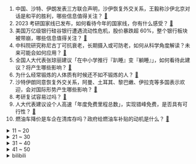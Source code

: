 1. 中国、沙特、伊朗发表三方联合声明，沙伊恢复外交关系，王毅称沙伊北京对话是和平的胜利，哪些信息值得关注？ [:link:](https://www.zhihu.com/question/588801449)
2. 2023 考研国家线已发布，如何看待今年的国家线，你有什么感受？ [:link:](https://www.zhihu.com/question/588758457)
3. 美国万亿级银行硅谷银行遭遇流动性危机，股价暴跌超 60%，整个银行板块被带崩，哪些信息值得关注？ [:link:](https://www.zhihu.com/question/588652324)
4. 中科院研究称尼古丁可抗衰老，长期摄入或可防老，如何从科学角度解读？未来可能会如何应用？ [:link:](https://www.zhihu.com/question/588644853)
5. 全国人大代表张琼丽建议「在中小学推行『趴睡』变『躺睡』」，如何看待此建议？将产生哪些影响？ [:link:](https://www.zhihu.com/question/588713798)
6. 为什么经常锻炼的人体质有时候还不如不锻炼的人？ [:link:](https://www.zhihu.com/question/587230882)
7. 沙特伊朗同意恢复外交关系，阿曼、土耳其、黎巴嫩、伊拉克等多国表示欢迎，会对国际形势产生哪些影响？ [:link:](https://www.zhihu.com/question/588848997)
8. 考研复试容易过吗？ [:link:](https://www.zhihu.com/question/308518551)
9. 人大代表建议设个人高速「年度免费里程总数」，实现错峰免费，是否具有可行性？ [:link:](https://www.zhihu.com/question/588476590)
10. 燃油车降价是车企在清库存吗？政府给燃油车补贴的动机是什么？ [:link:](https://www.zhihu.com/question/588678857)
<details>
<summary>11 ~ 20</summary>

11. 自特斯拉开启降价后，新能源车也纷纷降价，降价的底气是什么？ [:link:](https://www.zhihu.com/question/588678795)
12. 对于国漫漫画家于彦舒提出的「漫画平台应该一次性向作者订购50话」建议，你怎么看? [:link:](https://www.zhihu.com/question/588401514)
13. 拜登公布 2024 财年预算，新预算案包括在印太地区数十亿美元的经济、军事投入，此举对我国有哪些影响？ [:link:](https://www.zhihu.com/question/588688546)
14. 汽车这波价格战，对消费市场会带来怎样的影响？会促进消费、提振内需吗？ [:link:](https://www.zhihu.com/question/588678980)
15. 如何看待国产游戏《Mirror 2》开发组宣布破产，如何解读？ [:link:](https://www.zhihu.com/question/588564307)
16. 为什么现在LED灯的瓦数越来越大？客厅灯都100w以上了？节能的意义何在？ [:link:](https://www.zhihu.com/question/324118651)
17. 德国汉堡突发枪击事件，至少 7 死 25 伤，具体情况如何？还有哪些信息值得关注？ [:link:](https://www.zhihu.com/question/588661951)
18. 港片里的花名丧彪、猪肉荣、大 D 是什么意思？ [:link:](https://www.zhihu.com/question/586832211)
19. 如何评价《原神》兰那罗的大合唱《大梦的曲调》？ [:link:](https://www.zhihu.com/question/551679942)
20. 为什么公司能把握我不敢离职的心态呢？ [:link:](https://www.zhihu.com/question/588422602)
</details>
<details>
<summary>21 ~ 30</summary>

21. 如何写好一份竞品分析？ [:link:](https://www.zhihu.com/question/317467663)
22. 如何评价小鹏 P7i 定价 24.99 万起，在同级别市场有竞争力吗？ [:link:](https://www.zhihu.com/question/588675082)
23. 六成韩国人反对二战劳工赔偿方案，有人称之为「屈辱外交」，如何评价韩政府近期一系列向日本示好的行为？ [:link:](https://www.zhihu.com/question/588719276)
24. 现在车企都在疯狂降价补贴，是说明消费者不想买车了，还是转向新能源车了？ [:link:](https://www.zhihu.com/question/588534963)
25. 如何评价宋慧乔主演的韩剧《黑暗荣耀》第二季？ [:link:](https://www.zhihu.com/question/588688922)
26. 波兰总统杜达称「北溪」天然气管道遭破坏对欧洲是好事，如何解读？ [:link:](https://www.zhihu.com/question/588591955)
27. 降价促销后湖北有汽车品牌一天卖近 300 辆，销售称人们像买白菜一样买车，汽车消费对湖北经济有多重要？ [:link:](https://www.zhihu.com/question/588681863)
28. 如何看待 LPL 联赛十周年十大选手投票首日，前职业选手西卡于微博通道登顶？ [:link:](https://www.zhihu.com/question/588688032)
29. 如何看待华为余承东称：即将发布的华为 P60 Pro 随手一拍，张张都是大片？ [:link:](https://www.zhihu.com/question/588448213)
30. 美媒称马斯克计划在得州打造一个自己的城镇，让员工生活和工作，已购入数千英亩牧场和农田，具体情况如何？ [:link:](https://www.zhihu.com/question/588652335)
</details>
<details>
<summary>31 ~ 40</summary>

31. 已知密度最大的生物是什么？ [:link:](https://www.zhihu.com/question/582461671)
32. 《圣斗士星矢》中，雅典娜是女战神，可是为什么总是表现出很弱很容易被人欺负的样子？ [:link:](https://www.zhihu.com/question/488698205)
33. 请问《原神》3.5活动里，为什么安排在璃月打独立创业女性形象的莺儿被德国原型的蒙德化工业学徒写信追到？ [:link:](https://www.zhihu.com/question/588662600)
34. 「价格战」从新能源车蔓延至燃油车，从湖北向全国蔓延，对各家车企和消费者有何利弊？ [:link:](https://www.zhihu.com/question/588681871)
35. 敏感肌真的更容易老吗？敏感肌要怎么抗初老？ [:link:](https://www.zhihu.com/question/585283957)
36. 如何看待荣耀 Magic5 的基础版主摄没有光学防抖，厂商是如何考虑的？ [:link:](https://www.zhihu.com/question/587987798)
37. 什么样的运动相对容易坚持，又容易瘦身？ [:link:](https://www.zhihu.com/question/585861869)
38. 骑公路车达到均速 40km/h 有多难？ [:link:](https://www.zhihu.com/question/588085995)
39. 22-23 赛季 NBA 太阳 132:101 雷霆，布克 44 分杜兰特伤退，如何评价这场比赛？ [:link:](https://www.zhihu.com/question/588444378)
40. 女性不结婚不生孩子，是否在事业上更能提升竞争力？是否更有利于成功？ [:link:](https://www.zhihu.com/question/44770247)
</details>
<details>
<summary>41 ~ 50</summary>

41. 早上跑步和晚上跑步，哪个更健康？ [:link:](https://www.zhihu.com/question/588156862)
42. 特斯拉墨西哥工厂最快 3 月动工，该企业发展潜力如何？ [:link:](https://www.zhihu.com/question/588454248)
43. 18个星际战士军团分别擅长哪些领域? [:link:](https://www.zhihu.com/question/424184495)
44. 非法本真的能考过司法考试吗？ [:link:](https://www.zhihu.com/question/528142390)
45. 你看过的科幻作品中有哪些发人深省的金句？ [:link:](https://www.zhihu.com/question/588549844)
46. 20-25 岁的朋友们都在用什么样的护肤品？ [:link:](https://www.zhihu.com/question/285071235)
47. 除了身体变得更健康外，你还从运动中收获了什么？ [:link:](https://www.zhihu.com/question/588085937)
48. 宠物吃播中给猫猫狗狗吃的大多都是生肉，宠物真的可以吃生肉吗？ [:link:](https://www.zhihu.com/question/586915291)
49. 用《流浪地球 2》和《星际穿越》、《2001 太空漫游》做比较是否合适？ [:link:](https://www.zhihu.com/question/588117194)
50. 买冰箱有哪些优先考虑的因素？ [:link:](https://www.zhihu.com/question/584691315)
</details><details>
<summary>bilibili</summary>

1. 【泛式/剧情MAD】你是我遥不可及的梦「𝒀𝒐𝒖 𝒂𝒓𝒆 𝒎𝒆𝒓𝒆𝒍𝒚 𝒂 𝑫𝒓𝒆𝒂𝒎」孤独摇滚 [:link:](//www.bilibili.com/video/BV1xN411F7ne)
2. 这才是我想要的浏览器！纯干货，建议收藏！！！ [:link:](//www.bilibili.com/video/BV1Es4y157mF)
3. 【LinkinPark】林肯公园正式入驻B站！ [:link:](//www.bilibili.com/video/BV1yX4y1U7G7)
4. 当我听了广东人的话去吃鸡… [:link:](//www.bilibili.com/video/BV1Vx4y1N7Pt)
5. 当我第十次尝试rap...但是鸡蛋鸭蛋 [:link:](//www.bilibili.com/video/BV1b24y1b7sS)
6. 我不允许有人还没看过今年东京女孩的走秀！ [:link:](//www.bilibili.com/video/BV1T24y1G7NT)
7. 无缝衔接！一口气看完刷屏热搜的现象剧集《黑暗荣耀》S1 [:link:](//www.bilibili.com/video/BV1Tb411f7q5)
8. 《 天 价 水 果 》第四期 [:link:](//www.bilibili.com/video/BV15N411F7Ft)
9. 为什么这么好的菜品，会面临失传呢？ [:link:](//www.bilibili.com/video/BV1i24y147Mm)
10. 【前方高能】这应该是全网最长的一把刀了吧 [:link:](//www.bilibili.com/video/BV1HM4y1k7c2)
<details>
<summary>11 ~ 20</summary>

11. 我花了150天时间创作《火影忍者》预告片--04 [:link:](//www.bilibili.com/video/BV1tj411u7RX)
12. 卧槽！有被她们的声音燃到 [:link:](//www.bilibili.com/video/BV1yx4y1T7F3)
13. 你好，气味相投的朋友！ [:link:](//www.bilibili.com/video/BV1U84y1K7t9)
14. 迪希雅：你哥哥这么强壮，一定很有安全感吧！ [:link:](//www.bilibili.com/video/BV1wY411r72M)
15. 麻辣烫为什么总是感觉吃起来少？行业潜规则让我们少吃了多少食材，称之前一定要擦亮你的双眼啊… [:link:](//www.bilibili.com/video/BV1yY4y1y76a)
16. 复盘我的30岁，28岁失业婚姻危机，曾经觉得自己很失败 [:link:](//www.bilibili.com/video/BV1Gx4y1T7mf)
17. 1级硬刚诺手？1条命打2条命！上单折磨王！ [:link:](//www.bilibili.com/video/BV1ok4y187y7)
18. 《三姊妹》：纪录片导演跟拍两年，揭露云南农村留守儿童的心酸！ [:link:](//www.bilibili.com/video/BV1p24y1b7zM)
19. DECO*27 - マネキン feat. 初音未来 [:link:](//www.bilibili.com/video/BV1Xj411M7zH)
20. 被举报贪污的李大钊之孙，中纪委“查”出来的好官！ [:link:](//www.bilibili.com/video/BV1tg4y1t722)
</details>
<details>
<summary>21 ~ 30</summary>

21. 假如四大名著买了合订本是一种什么体验 [:link:](//www.bilibili.com/video/BV1xM41147XB)
22. 因为太想翻身被上万人骂，这个上热搜的高三女生，暴露出穷苦学生之痛！【洞察社会系列88】 [:link:](//www.bilibili.com/video/BV1GM4y1C7XJ)
23. 细思极恐！成年后，才意识到小时候看了这么多毒广告！ [:link:](//www.bilibili.com/video/BV1P24y1g7jF)
24. 泰国沙雕广告：朋友非要贷款劝不住怎么办？把这个视频发给他！！！ [:link:](//www.bilibili.com/video/BV1aM4y1d7M1)
25. 未被删减的《加勒比海盗》结局有多绝望？奇幻神作《加勒比海盗4不老泉》深度解说！ [:link:](//www.bilibili.com/video/BV1E24y1b7ZM)
26. 【老番茄x翠花】我们毕业了！ [:link:](//www.bilibili.com/video/BV1484y1P7Nx)
27. 拜鲁菜陈老先生为师，传承中华美食，守护舌尖上的技艺 [:link:](//www.bilibili.com/video/BV1DL411C7KJ)
28. |谨此视频献给全天下妇女| [:link:](//www.bilibili.com/video/BV1c54y1g7X7)
29. 非   宏   勿   扰：灯王诞生 [:link:](//www.bilibili.com/video/BV1Rs4y1L7qt)
30. 主公，万不可废长立幼啊！ [:link:](//www.bilibili.com/video/BV1RY4y1C7Xu)
</details>
<details>
<summary>31 ~ 40</summary>

31. Roblox恐怖游戏！千万别开门！ [:link:](//www.bilibili.com/video/BV1u24y1b7Kr)
32. 你猜 [:link:](//www.bilibili.com/video/BV1gx4y1T7eU)
33. 【散人】高智商恋爱对决！俊男美女 全入我手 [:link:](//www.bilibili.com/video/BV1kk4y187ig)
34. ⚡病名为爱⚡但是铸星龙王 [:link:](//www.bilibili.com/video/BV1Bg4y1t7Pc)
35. “他一直让我相信 齐天大圣的声音就是这个样子！” [:link:](//www.bilibili.com/video/BV12s4y1V77R)
36. 请问“一根筷子掰不断”是什么典故？ [:link:](//www.bilibili.com/video/BV1pg4y1t7m9)
37. 夜刀...骑着穿刺手？整整滑行了5格？！！！！ [:link:](//www.bilibili.com/video/BV1tT411a7xk)
38. 贵州瑶山古寨的母系文化｜祝天下女性都能拥有不被戏谑与轻蔑的尊严 [:link:](//www.bilibili.com/video/BV16L411C75w)
39. 穿浴袍在街头给陌生人送花 [:link:](//www.bilibili.com/video/BV1Rj411u7Pg)
40. 逐渐变成家长信任的样子【00后老师流水账】 [:link:](//www.bilibili.com/video/BV17Y41167nF)
</details>
<details>
<summary>41 ~ 50</summary>

41. 看个电影还有意外收获 [:link:](//www.bilibili.com/video/BV1m84y1P76K)
42. 你们总让我撞特斯拉，今天，它来了！ [:link:](//www.bilibili.com/video/BV16Y4y1y7Rb)
43. 这才是顶级庇护所 [:link:](//www.bilibili.com/video/BV1p84y1P7MZ)
44. 卧槽顶级！ [:link:](//www.bilibili.com/video/BV1Vv4y1W7BB)
45. 好牛的双重生剧本！就算要忍受百年孤寂，就算结局早已注定，她依然愿意一次又一次地舍生冒险，踏上拯救朋友之路 [:link:](//www.bilibili.com/video/BV1Px4y1T73Q)
46. 打了四年游戏的fw和他的三位大爹 [:link:](//www.bilibili.com/video/BV1XM4y1k75h)
47. 这俩英雄玩的就是极限拉扯 [:link:](//www.bilibili.com/video/BV1W54y1M7rM)
48. 【假面骑士Geats吐槽】大逃杀？糖豆人！ [:link:](//www.bilibili.com/video/BV118411c7qc)
49. 是什么能让阿姐在炒饭时如此自信？ [:link:](//www.bilibili.com/video/BV15v4y187s6)
50. 被粉丝艾特进了剧组演抗战片是什么体验？ [:link:](//www.bilibili.com/video/BV1GT411a7bf)
</details>
<details>
<summary>51 ~ 60</summary>

51. （这也能解说？！）史上最燃弹珠大赛【全新赛季】热血揭幕！ [:link:](//www.bilibili.com/video/BV1og4y1t7LL)
52. 双马尾就是Q弹！！loveit [:link:](//www.bilibili.com/video/BV1tY4y1y7Tm)
53. 今天又整了条鳄鱼养！ [:link:](//www.bilibili.com/video/BV1Jj41137TW)
54. 一口气看个爽.穿越后以为靠抄袭歌曲走向人生巅峰，谁知!! [:link:](//www.bilibili.com/video/BV1dg4y1E76A)
55. 创业太难了！开一家蜜雪冰城居然要无限社死！ [:link:](//www.bilibili.com/video/BV1f84y1P7LE)
56. 整活！假装让年轻女友和70岁的老头谈恋爱…她疯了！ [:link:](//www.bilibili.com/video/BV11D4y1M7UV)
57. 汉服 [:link:](//www.bilibili.com/video/BV1k84y1P7A9)
58. 大堂经理解决员工宿舍续租问题 [:link:](//www.bilibili.com/video/BV13b411f7zj)
59. 当一个喷子走进健身房 [:link:](//www.bilibili.com/video/BV1nM4y1k7xV)
60. 老板半夜拉全公司上山团建 我人麻了 [:link:](//www.bilibili.com/video/BV14Y41167HE)
</details>
<details>
<summary>61 ~ 70</summary>

61. 《 这 学... 不 上 也 罢！！！》 [:link:](//www.bilibili.com/video/BV1s84y1P7qz)
62. 琪亚娜，但是回家的诱惑 [:link:](//www.bilibili.com/video/BV1pP411f7BZ)
63. 京东晚八点音乐会 | 周深 《卧龙吟》 [:link:](//www.bilibili.com/video/BV1624y1b7eV)
64. 你浅浅的微笑就像（请回答） [:link:](//www.bilibili.com/video/BV1n24y1b755)
65. 深度|| 入西川！二士争功！！三英皆授首！！！ [:link:](//www.bilibili.com/video/BV1o54y1T7U2)
66. 找工作，是一种精神摧残 [:link:](//www.bilibili.com/video/BV1824y1b7gK)
67. 《原神》剧情PV-「魔女的茶会」 [:link:](//www.bilibili.com/video/BV1z84y1P7FY)
68. 耗时两个月，大清皇后的头饰“通草花”，我终于做出来了，一定要看到最后啊 [:link:](//www.bilibili.com/video/BV1So4y1z7gG)
69. 【上青杰哥】难怪最近臭小子们叫我测试冻鱼，原来威力这么巨大 [:link:](//www.bilibili.com/video/BV1R24y137zU)
70. 用一整只烤鸭做的超辣“冒烤鸭”，加泡面毛肚，口口爆汁。 [:link:](//www.bilibili.com/video/BV1D54y1T7o2)
</details>
<details>
<summary>71 ~ 80</summary>

71. 爆哭！“她是妹妹，不是童养媳”哥哥这眼神里到底藏着多少喜欢！！最终为救心爱的女孩而死意难平！！ [:link:](//www.bilibili.com/video/BV1vx4y1T73G)
72. TWICE最新回归曲SET ME FREE MV公开 [:link:](//www.bilibili.com/video/BV1uY4y1y7XV)
73. 生活没有意义也充满意义 [:link:](//www.bilibili.com/video/BV17M41147eG)
74. “这社死来的太突然了❷❽” [:link:](//www.bilibili.com/video/BV1FM4y1C7jN)
75. hanser专辑曲《不需等天晴》3Dpv [:link:](//www.bilibili.com/video/BV1zg4y1t761)
76. 北京.准嘎尔餐厅 厨子探店¥1022 [:link:](//www.bilibili.com/video/BV19v4y1b7Nb)
77. 饮食界的程咬金 俄罗斯的美食三板斧——《俄罗斯饮食漫谈》 [:link:](//www.bilibili.com/video/BV1b8411c7sh)
78. 时隔两年回顾麒麟9000，我们测出了真实能效！ [:link:](//www.bilibili.com/video/BV1GT411Y7XR)
79. 神级反应，速度球的合理运用 [:link:](//www.bilibili.com/video/BV14j411u7pQ)
80. 请joejoe吃我独步天下的秘制蒜蓉海鲜大咖，他却在偷吃蒜蓉酱 [:link:](//www.bilibili.com/video/BV1TX4y1Q7oL)
</details>
<details>
<summary>81 ~ 90</summary>

81. 一波三折 我的世界永恒的MC生存 二周目EP24 [:link:](//www.bilibili.com/video/BV1G24y1g7Qz)
82. 我的反骨老爸 [:link:](//www.bilibili.com/video/BV178411c7X5)
83. 在生命最后24小时，你最不想做什么 [:link:](//www.bilibili.com/video/BV1MY4y1y7UB)
84. 【卢克说】谈谈东风集团汽车大降价 [:link:](//www.bilibili.com/video/BV1gx4y1T7YQ)
85. 剧TOP：赳赳老秦，共赴国难！百看不厌五星历史剧《大秦帝国》P1 [:link:](//www.bilibili.com/video/BV1Z54y1u7Rz)
86. 放大学生一马吧…… [:link:](//www.bilibili.com/video/BV1nj411u7rP)
87. 科普一下：蜂蜜像白糖一样有颗粒就是假的吗？格局打开 [:link:](//www.bilibili.com/video/BV1bY411B7dY)
88. 伪造大师仅凭一支笔伪造了120亿以假乱真的卢比 [:link:](//www.bilibili.com/video/BV1LT411a7cd)
89. 假如有一瓶永远也喝不完的可乐，你会怎么做？ [:link:](//www.bilibili.com/video/BV1t54y1g7vp)
90. 【花小烙】为什么有的人的头发会天生自来卷？ [:link:](//www.bilibili.com/video/BV1Js4y157uc)
</details>
<details>
<summary>91 ~ 100</summary>

91. 据说坚持用人参喂鸡，鸡就能生下人参蛋！这么离谱的鸡蛋吃法到底谁发明的！ [:link:](//www.bilibili.com/video/BV1Ns4y157yH)
92. 童年的纸飞机是否飞回你手里 [:link:](//www.bilibili.com/video/BV14P411f7HG)
93. 警惕！Z世代结婚如同匹配游戏？【慧小媛】 [:link:](//www.bilibili.com/video/BV1Hs4y157na)
94. 末日食人族分食艾莉？精讲《最后生还者》第8集（含剧集评价，彩蛋分享）【墨菲】 [:link:](//www.bilibili.com/video/BV17T411a7ar)
95. 文森特：当年我最困难的时候没一个真心帮我的，升米恩，斗米仇！ [:link:](//www.bilibili.com/video/BV1bs4y157bg)
96. 那天我们为了给倍思拍广告不得不上了山... [:link:](//www.bilibili.com/video/BV1Sk4y187Hh)
97. 两个宅男打扮成rapper去看演唱会，到了现场之后... [:link:](//www.bilibili.com/video/BV1XL411d7fL)
98. 【热男】三星S23 Ultra ：退出中国，是认真的？ [:link:](//www.bilibili.com/video/BV15o4y167Uq)
99. “我之所以存在，是因为世世代代都诞生了女儿。”| 妇女节纪念 [:link:](//www.bilibili.com/video/BV1hM411s7HQ)
100. 一颗种子，必须要开出好看的花吗？ [:link:](//www.bilibili.com/video/BV1YY4y1y7gi)
</details></details>
